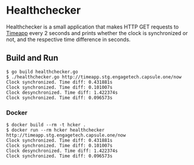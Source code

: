 # Healthchecker

Healthchecker is a small application that makes HTTP GET requests to [Timeapp](../timeapp/README.md) every 2 seconds and prints whether the clock is synchronized or not, and the respective time difference in seconds.

## Build and Run

```
$ go build healthchecker.go
$ ./healthchecker.go http://timeapp.stg.engagetech.capsule.one/now
Clock synchronized. Time diff: 0.431881s
Clock synchronized. Time diff: 0.101007s
Clock desynchronized. Time diff: 1.422374s
Clock synchronized. Time diff: 0.096573s
```

### Docker

```
$ docker build --rm -t hcker .
$ docker run --rm hcker healthchecker http://timeapp.stg.engagetech.capsule.one/now
Clock synchronized. Time diff: 0.431881s
Clock synchronized. Time diff: 0.101007s
Clock desynchronized. Time diff: 1.422374s
Clock synchronized. Time diff: 0.096573s

```
